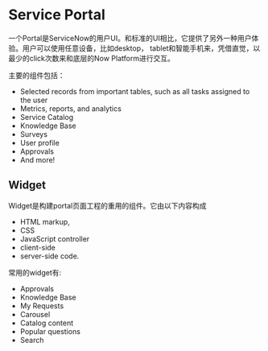 # Service Portal

一个Portal是ServiceNow的用户UI。和标准的UI相比，它提供了另外一种用户体验。用户可以使用任意设备，比如desktop， tablet和智能手机来，凭借直觉，以最少的click次数来和底层的Now Platform进行交互。

主要的组件包括：

- Selected records from important tables, such as all tasks assigned to the user
- Metrics, reports, and analytics
- Service Catalog
- Knowledge Base
- Surveys
- User profile
- Approvals
- And more!





## Widget

Widget是构建portal页面工程的重用的组件。它由以下内容构成

-  HTML markup,
- CSS
- JavaScript controller
- client-side
- server-side code. 

常用的widget有: 

- Approvals
- Knowledge Base
- My Requests
- Carousel
- Catalog content
- Popular questions
- Search

